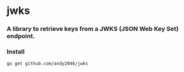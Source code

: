 # jwks

### A library to retrieve keys from a JWKS (JSON Web Key Set) endpoint.

### Install

```
go get github.com/andy2046/jwks
```
